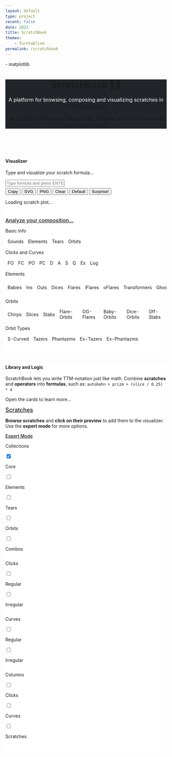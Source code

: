 ```yaml
---
layout: default
type: project
recent: false
date: 2022
title: ScratchBook
themes: 
    - Turntablism
permalink: /scratchbook
---
```


  <head>
  <title>ScratchBook</title>
  <!-- Standard stuff -->
  <meta charset="utf-8">
  <meta name="viewport" content="width=device-width, initial-scale=1">
  <!-- PyScript -->
  <script defer src="https://pyscript.net/alpha/pyscript.js"></script>
  <link rel="stylesheet" href="https://pyscript.net/alpha/pyscript.css"/>
  <py-env>
    - matplotlib
  </py-env>
  <!-- Bootstrap 5.1.3 -->
  <script src="https://cdn.jsdelivr.net/npm/bootstrap@5.1.3/dist/js/bootstrap.bundle.min.js"></script>
  <link href="https://cdn.jsdelivr.net/npm/bootstrap@5.1.3/dist/css/bootstrap.min.css" rel="stylesheet">
  <link rel="stylesheet" type="text/css" href="https://cdnjs.cloudflare.com/ajax/libs/twitter-bootstrap/5.1.3/css/bootstrap.min.css">
  <!-- JQuery -->
  <script src="https://code.jquery.com/jquery-3.5.1.js"></script>
  <!-- Datatables -->
  <script src="https://cdn.datatables.net/1.12.1/js/jquery.dataTables.min.js"></script>
  <script src="https://cdn.datatables.net/1.12.1/js/dataTables.bootstrap5.min.js"></script>
  <link rel="stylesheet" type="text/css" href="https://cdn.datatables.net/1.12.1/css/dataTables.bootstrap5.min.css">
  <!-- My CSS -->
  <link rel="stylesheet" href="/projects/scratchbook/scratchbook.css">
</head>
<body style="background-color:var(--grey-light);">
  <header style="background-color:rgb(33, 37, 41);box-shadow:0px 4px 3px -1px var(--grey-dark)">
    <div class="container-md p-2.5 bg-dark text-white">
      <h1>ScratchBook &#128221;&#127926;</h1>
      <p style="color: white; font-size: 16px;">A platform for browsing, composing and visualizing scratches in <a class="dark-link" href="https://en.wikipedia.org/wiki/Turntablist_transcription_methodology" target='_blank'>TTM-like notation.</a></p>
      <p style="color: var(--red); font-size: 18px">&#9888; Loading the page takes time. Please wait until you see the scratch plot.</p>
    </div>
  </header>
  <br/>
  <!-- Visualizer -->
  <div class="container-md pt-3 border rounded" style="background-color: white; box-shadow:0px 2px 0px -1px var(--grey-dark)">
    <div class="panel-group">
      <div class="panel panel-default">
        <div class="panel-heading"><h4>Visualizer</h4></div>
        <div class="panel-body">
          <p>Type and visualize your scratch formula...</p>
          <input 
            id="scratch_input"
            class="form-control" 
            type="text" 
            placeholder="Type formula and press ENTER"/>
          <p style="margin-top: 5px;">
            <button 
              id="copy_button" 
              class="mybuttons"
              title="Copy url+formula and share it with your friends">
              Copy
            </button>
            <button 
              id="svg_button"
              class="mybuttons"
              title="Download SVG image">
              SVG
            </button>
            <button 
              id="png_button"
              class="mybuttons"
              title="Download PNG image">
              PNG
            </button> 
            <button 
              id="clear_button"
              class="mybuttons"
              title="Clear the input field">
              Clear
            </button>
            <button 
              id="default_button"
              class="mybuttons"
              title="Reset to default scratch formula">
              Default
            </button>  
            <button 
              id="surprise_button"
              class="mybuttons"
              title="Pick a scratch at random (currently limited to the Combos collection)">
              Surprise!
            </button>            
            <button 
              id="scratch_button" 
              type="submit" 
              style="border: none; background-color:rgba(255, 255, 255, 0);"
              pys-onClick="plot" >
            </button> 
          </p>
          <div id="session_svg" style="padding-bottom: 10px"><p style="font-size: 14px; color: var(--red)">Loading scratch plot...</p></div>
          <div id="session_png" style="display: none"></div>
          <p id="session_message" style="font-size: 14px; color: var(--red)"></p>
          <div class="container" id="session_info">
            <div class="card" >
              <div class="card-header">
                <a 
                  class="btn btn-sm" 
                  data-bs-toggle="collapse" 
                  href="#InfoCard" 
                  title="Show detailed stats about your composition" 
                  style="width: 100%; text-align: left; font-size: 16px; font-weight: 500;">
                  Analyze your composition...
                </a>
              </div>
              <div id="InfoCard" class="collapse in">
                <div class="card-body" style="overflow-x:auto;">
                  <!-- <p>
                    The following tables tell you how many sounds your composition makes, how many elements and popular scratches it contains, which types of clicks and curves are involved, and much more.
                  </p> -->
                  <div class="info-container">
                    <p class="info-table-title">Basic Info</p>
                    <table id="info_basic" class="table info-table">
                      <thead><tr id="info_basic_thead">                          
                        <td title="Number of DISTINCT SOUNDS the composition makes">Sounds</td>
                        <td title="Number of ELEMENTARY SCRATCHES in the composition">Elements</td>
                        <td title="Number of TEARS in the composition">Tears</td>
                        <td title="Number of ORBITS in the composition">Orbits</td>
                      </tr></thead>
                      <tbody id="info_basic_tbody"></tbody>
                    </table>
                  </div>
                  <div class="info-container">
                    <p class="info-table-title">Clicks and Curves</p>
                    <table id="info_curves_clicks" class="table info-table">
                      <thead><tr id="info_curves_clicks_thead">
                        <td title="Number of times the FADER is OPENED in the composition">FO</td>
                        <td title="Number of times the FADER is CLOSED in the composition">FC</td>
                        <td title="Number of times the PHANTOM-FADER is OPENED in the composition">PO</td>
                        <td title="Number of times the PHANTOM-FADER is CLOSED in the composition">PC</td>
                        <td title="Number of DIMINISHED click patterns in the composition">D</td>
                        <td title="Number of AUGMENTED click patterns in the composition">A</td>
                        <td title="Number of STRETCHED click patterns in the composition">S</td>
                        <td title="Number of SQUEEZED click patterns in the composition">Q</td>
                        <td title="Number of EXPONENTIAL curves in the composition">Ex</td>
                        <td title="Number of LOGARITHMIC curves in the scratch">Log</td>
                      </tr></thead>
                      <tbody id="info_curves_clicks_tbody"></tbody>
                    </table>
                  </div>
                  <div class="info-container">
                    <p class="info-table-title">Elements</p>
                    <table id="info_elements" class="table info-table">
                      <thead><tr id="info_elements_thead">                          
                        <td title="Number of BABIES in the composition">Babies</td>
                        <td title="Number of INS in the composition">Ins</td>
                        <td title="Number of OUTS in the composition">Outs</td>
                        <td title="Number of DICES in the composition">Dices</td>
                        <td title="Number of FLARES in the composition">Flares</td>
                        <td title="Number of iFLARES in the composition">iFlares</td>
                        <td title="Number of oFLARES in the composition">oFlares</td>
                        <td title="Number of TRANSFORMERS in the composition">Transformers</td>
                        <td title="Number of GHOSTS in the composition">Ghosts</td>
                        <td title="Number of HOLDS in the composition">Holds</td>
                        <td title="Number of G-HOLDS in the composition">G-Holds</td>
                      </tr></thead>
                      <tbody id="info_elements_tbody"></tbody>
                    </table>
                  </div>
                  <div class="info-container">
                    <p class="info-table-title">Orbits</p>
                    <table id="info_orbits" class="table info-table">
                      <thead><tr id="info_orbits_thead">
                        <td title="Number of CHIRPS in the composition">Chirps</td>
                        <td title="Number of SLICES in the composition">Slices</td>
                        <td title="Number of STABS in the composition">Stabs</td>
                        <td title="Number of FLARE-ORBITS in the composition">Flare-Orbits</td>
                        <td title="Number of OG-FLARES in the composition">OG-Flares</td>
                        <td title="Number of BABY-ORBITS in the composition">Baby-Orbits</td>
                        <td title="Number of DICE-ORBITS in the composition">Dice-Orbits</td>
                        <td title="Number of OFF-STABS in the composition">Off-Stabs</td>
                      </tr></thead>
                      <tbody id="info_orbits_tbody"></tbody>
                    </table>
                  </div>
                  <div class="info-container">
                    <p class="info-table-title">Orbit Types</p>
                    <table id="info_orbit_types" class="table info-table">
                      <thead><tr id="info_orbit_types_thead">
                        <td title="Number of S-CURVED ORBITS in the composition">S-Curved</td>
                        <td title="Number of TAZER ORBITS in the composition">Tazers</td>
                        <td title="Number of PHANTAZM ORBITS in the composition">Phantazms</td>
                        <td title="Number of EX-TAZER ORBITS in the composition">Ex-Tazers</td>
                        <td title="Number of EX-PHANTAZM ORBITS in the composition">Ex-Phantazms</td>
                      </tr></thead>
                      <tbody id="info_orbit_types_tbody"></tbody>
                    </table>
                  </div>
                </div>
              </div>
            </div>
          </div>
          <script>
            $(document).ready(function () { 
              $('.mybuttons[title]').tooltip({
                trigger: "hover",
                "container": 'body',
              });
              $('.table [title]').tooltip({
                trigger: "hover",
                "container": 'body',
              });
              // get handlers for key elements
              var default_url = 'https://arnosimons.github.io/scratchbook';
              // var default_url = 'http://127.0.0.1:5500/scratchbook.html';
              var default_formula = "autobahn + chirp / 0.25 * 4";
              var scratch_input = document.getElementById("scratch_input");
              var scratch_button = document.getElementById("scratch_button");
              var session_svg = document.getElementById("session_svg");
              var session_png = document.getElementById("session_png");
              var session_message = document.getElementById("session_message");
              var session_info = document.getElementById("session_info");
              session_info.style.display = "none";
              var urlParams = new URLSearchParams(window.location.search);
              if (urlParams.has("formula")) {scratch_input.value = urlParams.get('formula')} 
              else {scratch_input.value = default_formula}
              // updateURL function
              function updateURL(formula) {
                formula = formula.trim()
                if (formula) {window.history.replaceState({}, 'ScratchBook', default_url + '?formula=' + encodeURIComponent(formula))} 
                else {window.history.replaceState({}, 'ScratchBook', default_url)}
              }
              // Initiate url params
              updateURL(scratch_input.value.trim())
              // Function for scratch_input
              scratch_input.addEventListener("keypress", function(event) {
                if (event.key === "Enter") {
                  session_message.innerHTML = "";
                  updateURL(scratch_input.value)
                  event.preventDefault();
                  if (scratch_input.value.trim()) {
                    scratch_button.click();
                  }
                  else {
                    session_svg.innerHTML = "";
                    session_png.innerHTML = "";
                  }
                }
              });
              // Function for copy_button
              $("#copy_button").click(function(){
                session_message.innerHTML = "";
                if (scratch_input.value.trim()) {
                  navigator.clipboard.writeText(window.location);
                  session_message.innerHTML = "Copied formula to clipboard"
                }
                else {session_message.innerHTML = "Nothing to copy"}
                ;
              });
              // Function for svg_button
              $("#svg_button").click(function(){
                session_message.innerHTML = "";
                if ($("#session_svg").children('img').length){
                  let img_src = $("#session_svg").find('img').attr('src');
                  var a_temp = document.createElement('a');
                  a_temp.setAttribute('href', img_src);
                  a_temp.setAttribute('download',  "scratchbook_output");
                  document.body.appendChild(a_temp);
                  a_temp.click();
                  document.body.removeChild(a_temp);
                } 
                else {session_message.innerHTML = "Nothing to download"}
              });
              // Function for png_button
              $("#png_button").click(function(){
                session_message.innerHTML = "";
                if ($("#session_png").children('img').length){
                  let img_src = $("#session_png").find('img').attr('src');
                  var a_temp = document.createElement('a');
                  a_temp.setAttribute('href', img_src);
                  a_temp.setAttribute('download',  "scratchbook_output");
                  document.body.appendChild(a_temp);
                  a_temp.click();
                  document.body.removeChild(a_temp);
                } 
                else {session_message.innerHTML = "Nothing to download"}
              });
              // Function for clear_button
              $("#clear_button").click(function(){
                session_message.innerHTML = "";
                scratch_input.value = "";
                session_svg.innerHTML = "";
                session_png.innerHTML = "";
                session_info.style.display = "none";
                updateURL("")
              });
              // Function for default_button
              $("#default_button").click(function(){
                session_message.innerHTML = "";
                scratch_input.value = default_formula;
                session_svg.innerHTML = "";
                session_png.innerHTML = "";
                updateURL(scratch_input.value);
                scratch_button.click();
              });
              // Function for surprise_button
              $("#surprise_button").click(function(){
                session_message.innerHTML = "";
                scratches = [
                  'aquaman',
                  'autobahn',
                  'babyorbit',
                  'boomerang',
                  'boomerang_roll',
                  'brbhippopotamus',
                  'chirp',
                  'chirpboomerang',
                  'chirpflare1',
                  'chirpflare2',
                  'chirpogflare',
                  'chirpogflare_roll',
                  'clovertears',
                  'delete',
                  'diceorbit',
                  'drills',
                  'enneagon',
                  'enneagon_roll',
                  'flareorbit1',
                  'flareorbit2',
                  'flareorbit3',
                  'hendecagon',
                  'hendecagon_roll',
                  'hippopotamus',
                  'hippopotamus_roll',
                  'internet',
                  'kermit',
                  'mflare1',
                  'mflare2',
                  'military',
                  'ogflare',
                  'prizm',
                  'prizm_roll',
                  'rawhippopotamus',
                  'royalline',
                  'scribble',
                  'seesaw',
                  'slice',
                  'slicecombo1',
                  'slicecombo2',
                  'scribbleflare1',
                  'scribbleflare2',
                  'spairflare',
                  'squareflare',
                  'stab',
                  'stabcrab',
                  'stabcrab_roll',
                  'swingflare',
                  'swirl',
                  'tazer1',
                  'tazer1_roll',
                  'tazer2',
                  'tazer2_roll',
                  'turnaroundtransform',
                  'xenon',
                ]
                scratch_input.value = scratches[Math.floor(Math.random() * scratches.length)];
                scratch_button.click();
                updateURL(scratch_input.value);
              });
            });
          </script>
        </div>
      </div>
    </div>
    <br/>
  </div>
  <br/>
  <!-- Library and Logic -->
  <div class="container-md pt-3 border rounded" style="background-color: white; box-shadow:0px 2px 0px -1px var(--grey-dark)">
    <div class="panel-group">
      <div class="panel panel-default">
        <div class="panel-heading">
          <h4>Library and Logic</h4>
        </div>
        <div class="panel-body">
          <p style="margin-bottom: 5px;">ScratchBook lets you write TTM-notation just like math. Combine <strong>scratches</strong> and <strong>operators</strong> into <strong>formulas</strong>, such as: <code>autobahn + prizm + (slice / 0.25) * 4</code></p>
          <p>Open the cards to learn more...</p>
        </div>
        <!-- Scratches -->
        <div class="card">
          <div class="card-header">
            <a 
              class="btn" 
              data-bs-toggle="collapse" 
              href="#ScratchCard" 
              title="Show SCRATCHES"
              style="width: 100%; text-align: left; font-size: 18px; font-weight: 500;">
              Scratches
            </a>
          </div>
          <div id="ScratchCard" class="collapse in">
            <div class="card-body" style="overflow-x:auto;">
              <p><strong>Browse scratches</strong> and <strong>click on their preview</strong> to add them to the visualizer. Use the <strong>expert mode</strong> for more options.</p>
              <div class="card">
                <div class="card-header">
                  <a 
                    class="btn btn-sm" 
                    data-bs-toggle="collapse" 
                    href="#ExpertCard" 
                    title="Show EXPERT CONTROLS (more info, more scratches)" 
                    style="width: 100%; text-align: left; font-size: 14px; font-weight: 500;">
                    Expert Mode
                  </a>
                </div>
                <script>
                  $(document).ready(function () {
                    $('a[title]').tooltip({
                      trigger: "hover",
                      "container": 'body',
                    });
                  });
                </script>
                <div id="ExpertCard" class="collapse in">
                  <!-- Switches for collections -->
                  <div class="container expert-container">
                    <div class="row" style="margin-left: 0px;">
                      <p class="expert-heading">Collections</p>
                    </div>
                    <div class="row switch-row">
                      <div class="column">
                        <div class="row"
                          title="The CORE collection contains 57 scratches and is loaded on default when opening the page">
                          <label class="switch"><input id="CORE" type="checkbox" checked/><span class="slider"></span></label>
                        </div>
                        <div class="row switch-row">
                          <p class="expert-title">Core</p>
                        </div>
                      </div>
                      <div class="column">
                        <div class="row"
                          title="The ELEMENTS collection contains 171 unidirectional scratches with various modifications that form the ELEMENTS for all other scratches">
                          <label class="switch"><input id="ELEMENTS" type="checkbox"/><span class="slider"></span></label>
                        </div>
                        <div class="row switch-row">
                          <p class="expert-title">Elements</p>
                        </div>
                      </div>
                      <div class="column">
                        <div class="row"
                          title="The TEARS collection contains 42 unidirectional tear variations">
                          <label class="switch"><input id="TEARS" type="checkbox"/><span class="slider"></span></label>
                        </div>
                        <div class="row switch-row">
                          <p class="expert-title">Tears</p>
                        </div>
                      </div>
                      <div class="column">
                        <div class="row"
                          title="The ORBITS collection contains 594 orbits, generated from pairwise combinations of elements. Most orbits you will ever need are in here">
                          <label class="switch"><input id="ORBITS" type="checkbox"/><span class="slider"></span></label>
                        </div>
                        <div class="row switch-row">
                          <p class="expert-title">Orbits</p>
                        </div>
                      </div>
                      <div class="column">
                        <div class="row"
                          title="The COMBOS collection contains 47 popular scratch combos, all of which are also included in the CORE collection">
                          <label class="switch"><input id="COMBOS" type="checkbox"/><span class="slider"></span></label>
                        </div>
                        <div class="row switch-row">
                          <p class="expert-title">Combos</p>
                        </div>
                      </div>
                    </div>
                  </div>
                  <!-- Switches Clicks -->
                  <div class="container expert-container">
                    <div class="row" style="margin-left: 0px;">
                      <p class="expert-heading">Clicks</p>
                    </div>
                    <div class="row switch-row">
                      <div class="column">
                        <div class="row"
                          title="Only show scratches with REGULAR CLICK PATTERNS">
                          <label class="switch"><input id="RegularClicks" type="checkbox"/><span class="slider"></span></label>
                        </div>
                        <div class="row switch-row">
                          <p class="expert-title">Regular</p>
                        </div>
                      </div>
                      <div class="column">
                        <div class="row"
                          title="Only show scratches with IRREGULAR CLICK PATTERNS (D, A, S, or Q)">
                          <label class="switch"><input id="IrregularClicks" type="checkbox"/><span class="slider"></span></label>
                        </div>
                        <div class="row switch-row">
                          <p class="expert-title">Irregular</p>
                        </div>
                      </div>
                    </div>
                  </div>
                  <!-- Switches for Curves -->
                  <div class="container expert-container">
                    <div class="row" style="margin-left: 0px;">
                      <p class="expert-heading">Curves</p>
                    </div>
                    <div class="row switch-row">
                      <div class="column">
                        <div class="row"
                          title="Only show scratches with REGULAR CURVES">
                          <label class="switch"><input id="RegularCurves" type="checkbox"/><span class="slider"></span></label>
                        </div>
                        <div class="row switch-row">
                          <p class="expert-title">Regular</p>
                        </div>
                      </div>
                      <div class="column">
                        <div class="row"
                          title="Only show scratches with IRREGULAR CURVES (Ex or Log)">
                          <label class="switch"><input id="IrregularCurves" type="checkbox"/><span class="slider"></span></label>
                        </div>
                        <div class="row switch-row">
                          <p class="expert-title">Irregular</p>
                        </div>
                      </div>
                    </div>
                  </div>
                  <!-- Switches for columns -->
                  <div class="container expert-container" style="margin-bottom: 10px">
                    <div class="row" style="margin-left: 0px;">
                      <p class="expert-heading">Columns</p>
                    </div>
                    <div class="row switch-row">
                      <div class="column">
                        <div class="row"
                          title="Show CLICK TYPES">
                          <label class="switch"><input id="Clicks" type="checkbox"/><span class="slider"></span></label>
                        </div>
                        <div class="row switch-row">
                          <p class="expert-title">Clicks</p>
                        </div>
                      </div>
                      <div class="column">
                        <div class="row"
                          title="Show CURVE TYPES">
                          <label class="switch"><input id="Curves" type="checkbox"/><span class="slider"></span></label>
                        </div>
                        <div class="row switch-row">
                          <p class="expert-title">Curves</p>
                        </div>
                      </div>
                      <div class="column">
                        <div class="row"
                          title="Show SCRATCH TYPES">
                          <label class="switch"><input id="Scratches" type="checkbox"/><span class="slider"></span></label>
                        </div>
                        <div class="row switch-row">
                          <p class="expert-title">Scratches</p>
                        </div>
                      </div>
                    </div>
                  </div>
                </div>
              </div>
              <!-- Style tooltips for all switches: -->
              <script>
                $(document).ready(function () {
                  $('.row[title]').tooltip({
                    trigger: "hover",
                    "container": 'body',
                  });
                });
              </script>
              <!-- DataTable -->
              <table class="table scratch-table" id="scratch_table"></table>
              <script type="text/javascript">
                // Define table
                $(document).ready(function () {
                  var table = $('#scratch_table').DataTable({
                    ajax: "https://raw.githubusercontent.com/arnosimons/scratchbook/main/CORE.json",
                    columns: [
                    {data:"Preview", title: "Preview" }, // 0
                    {data:"Name(s)", title: "Name(s)"}, // 1
                    {data:"Tutorial", title: "Tutorial"}, // 2
                    {data:"Sounds", title: "Sounds"}, // 3
                    {data:"Elements", title: "Elements"}, // 4
                    {data:"Tears", title: "Tears"}, // 5
                    {data:"Orbits", title: "Orbits"}, // 6
                    {data:"FO", title: "FO"}, // 7
                    {data:"FC", title: "FC"}, // 8
                    {data:"PO", title: "PO"}, // 9
                    {data:"PC", title: "PC"}, // 10
                    {data:"D", title: "D"}, // 11
                    {data:"A", title: "A"}, // 12
                    {data:"S", title: "S"}, // 13
                    {data:"Q", title: "Q"}, // 14
                    {data:"Ex", title: "Ex"}, // 15
                    {data:"Log", title: "Log"}, // 16
                    {data:"Babies", title: "Babies"}, // 17
                    {data:"Ins", title: "Ins"}, // 18
                    {data:"Outs", title: "Outs"}, // 19
                    {data:"Dices", title: "Dices"}, // 20
                    {data:"Flares", title: "Flares"}, // 21
                    {data:"iFlares", title: "iFlares"}, // 22
                    {data:"oFlares", title: "oFlares"}, // 23
                    {data:"Transformers", title: "Transformers"}, // 24
                    {data:"Ghosts", title: "Ghosts"}, // 25
                    {data:"Holds", title: "Holds"}, // 26
                    {data:"G-Holds", title: "G-Holds"}, // 27
                    
                    {data:"Chirps", title: "Chirps"}, // 28
                    {data:"Slices", title: "Slices"}, // 29
                    {data:"Stabs", title: "Stabs"}, // 30
                    {data:"Flare-Orbits", title: "Flare-Orbits"}, // 31
                    {data:"OG-Flares", title: "OG-Flares"}, // 32
                    {data:"Baby-Orbits", title: "Baby-Orbits"}, // 33
                    {data:"Dice-Orbits", title: "Dice-Orbits"}, // 34
                    {data:"Off-Stabs", title: "Off-Stabs"}, // 35
                    
                    {data:"S-Curved", title: "S-Curved"}, // 36
                    {data:"Tazers", title: "Tazers"}, // 37
                    {data:"Phantazms", title: "Phantazms"}, // 38
                    {data:"Ex-Tazers", title: "Ex-Tazers"}, // 39
                    {data:"Ex-Phantazms", title: "Ex-Phantazms"}, // 40
                    
                    {data:"Formula", title: "Formula"}, // 41
                    
                    {data:"Search", title: "Search"}, // 42
                    
                    {data:"CORE", title: "CORE"}, // 43
                    {data:"ELEMENTS", title: "ELEMENTS"}, // 44
                    {data:"TEARS", title: "TEARS"}, // 45
                    {data:"ORBITS", title: "ORBITS"}, // 46
                    {data:"COMBOS", title: "COMBOS"}, // 47
                    ],
                    order: [
                      [ 0, "asc" ], 
                    ],
                    "searching": true,  
                    "lengthChange": true,
                    // scrollY: '50vh',
                    // scrollCollapse: true,
                    // fixedHeader: {
                    //   header: true,
                    // },
                    "initComplete": function(settings){
                      $('#scratch_table thead th').each(function () {
                        var $th = $(this);
                        var headerText = $th.text(); 
                        var headerTitle = $th.text(); 
                        // Basic 7
                        if ( headerText == "Preview" )
                          headerTitle =  "A PREVIEW of the scratch";
                        if ( headerText == "Name(s)" )
                          headerTitle =  "Available NAMES for the scratch, to be used in the VISUALIZER. Synonymous names are seperated by a comma";
                        else if (headerText == "Tutorial" )
                          headerTitle = "A link to a VIDEO-TUTORIAL for the scratch (if available)";
                        else if (headerText == "Sounds" )
                          headerTitle = "Number of DISTINCT SOUNDS the scratch makes";
                        else if (headerText == "Elements" )
                          headerTitle = "Number of ELEMENTS in the scratch";
                        else if (headerText == "Tears" )
                          headerTitle = "Number of TEARS the scratch";
                        else if (headerText == "Orbits" )
                          headerTitle = "Number of ORBITS in the scratch";
                        // Clicks 8
                        else if (headerText == "FO" )
                          headerTitle = "Number of times the FADER is OPENED in the scratch";
                        else if (headerText == "FC" )
                          headerTitle = "Number of times the FADER is CLOSED in the scratch";
                        else if (headerText == "PO" )
                          headerTitle = "Number of times the PHANTOM-FADER is OPENED in the scratch";
                        else if (headerText == "PC" )
                          headerTitle = "Number of times the PHANTOM-FADER is OPENED in the scratch";
                        else if (headerText == "D" )
                          headerTitle = "Number of DIMINISHED click patterns in the scratch";
                        else if (headerText == "A" )
                          headerTitle = "Number of AUGMENTED click patterns in the scratch";
                        else if (headerText == "S" )
                          headerTitle = "Number of STRECHED click patterns in the scratch";
                        else if (headerText == "Q" )
                          headerTitle = "Number of SQUEEZED click patterns in the scratch";
                        // Curves 2
                        else if (headerText == "Ex" )
                          headerTitle = "Number of EXPONENTIAL curves in the scratch";
                        else if (headerText == "Log" )
                          headerTitle = "Number of LOGARITHMIC curves in the scratch";
                        // Elements 9
                        else if (headerText == "Babies" )
                          headerTitle = "Number of BABIES in the scratch";
                        else if (headerText == "Ins" )
                          headerTitle = "Number of INS in the scratch";
                        else if (headerText == "Outs" )
                          headerTitle = "Number of OUTS in the scratch";
                        else if (headerText == "Dices" )
                          headerTitle = "Number of DICES in the scratch";
                        else if (headerText == "Flares" )
                          headerTitle = "Number of FLARES in the scratch";
                        else if (headerText == "iFlares" )
                          headerTitle = "Number of iFLARES in the scratch";
                        else if (headerText == "oFlares" )
                          headerTitle = "Number of oFLARES in the scratch";
                        else if (headerText == "Transformers" )
                          headerTitle = "Number of TRANSFORMERS in the scratch";
                        else if (headerText == "Ghosts" )
                          headerTitle = "Number of GHOSTS in the scratch";
                        else if (headerText == "Holds" )
                          headerTitle = "Number of HOLDS in the scratch";
                        else if (headerText == "G-Holds" )
                          headerTitle = "Number of G-HOLDS in the scratch";
                        // Orbits
                        else if (headerText == "Chirps" )
                          headerTitle = "Number of CHIRPS in the scratch";
                        else if (headerText == "Slices" )
                          headerTitle = "Number of SLICES in the scratch";
                        else if (headerText == "Stabs" )
                          headerTitle = "Number of STABS in the scratch";
                        else if (headerText == "Flare-Orbits" )
                          headerTitle = "Number of FLARE-ORBITS in the scratch";
                        else if (headerText == "OG-Flares" )
                          headerTitle = "Number of OG-FLARES in the scratch";
                        else if (headerText == "Baby-Orbits" )
                          headerTitle = "Number of BABY-ORBITS in the scratch";
                        else if (headerText == "Dice-Orbits" )
                          headerTitle = "Number of DICE-ORBITS in the scratch";
                        else if (headerText == "Off-Stabs" )
                          headerTitle = "Number of OFF-STABS in the scratch";
                        // Orbit-Types
                        else if (headerText == "S-Curved" )
                          headerTitle = "Number of S-CURVED ORBITS in the scratch";
                        else if (headerText == "Tazers" )
                          headerTitle = "Number of TAZER ORBITS in the scratch";
                        else if (headerText == "Phantazms" )
                          headerTitle = "Number of PHANTAZM ORBITS in the scratch";
                        else if (headerText == "Ex-Tazers" )
                          headerTitle = "Number of EX-TAZER ORBITS in the scratch";
                        else if (headerText == "Ex-Phantazms" )
                          headerTitle = "Number of EX-PHANTAZM ORBITS in the scratch";
                        // Formula 1
                        else if (headerText == "Formula" )
                          headerTitle = "The FORMULA for composing the scratch. Copy-and-paste formulas into the VISUALIZER to make your own modifications!";
                        // Set the attribute...
                        $th.attr('title', headerTitle);
                      });
                      // Tooltips for clicking Previews and Names
                      $('#scratch_table tbody tr').each(function () {
                        var tr = $(this);
                        td1 = tr.find("td:eq(0)");
                        td1.attr('title', "Click to add scratch to visualizer!");
                        td2 = tr.find("td:eq(1)");
                        td2.attr('title', "Click to add scratch to visualizer!");
                      });
                      /* Style header tooltips */
                      $('#scratch_table [title]').tooltip({
                        trigger: "hover",
                        "container": 'body',
                      });
                      // Get name when clicking on rows
                      $('#scratch_table').on('click', 'td', function () {
                        var cell = table.cell( this ).data();
                        var colindx = table.column( this ).index();
                        if (colindx == 0 || colindx == 1) {
                          var row = table.row( this ).data();
                          var names = row["Name(s)"];
                          names = names.split(",");
                          if (scratch_input.value.trim()) {
                            scratch_input.value += " + " + names[0];
                          }
                          else{
                            scratch_input.value += names[0];
                          };
                          scratch_button.click();
                          updateURL(scratch_input.value);
                        }; 
                      });
                      // Visibility of columns (the once skipped are the ones always visible)
                      var cols = [
                        // 0,1,2,3 // Preview, Name(s), Tutorial, Sounds
                        // 4,5,6 // Elements, Tears, Orbits
                        7,8,9,10, // clicks
                        11,12,13,14, // click patterns
                        15,16, // curves
                        17,18,19,20,21,22,23,24,25,26,27, // elements
                        28,29,30,31,32,33,34,35, // orbits
                        36,37,38,39,40, // orbit-types
                        // 41, // formula
                        42, // search
                        43,44,45,46,47 // libraries
                      ]
                      table.columns( cols ).visible(false, false);
                      table.columns( cols ).searchable(false);
                      // Search column extra:
                      table.columns( [41] ).searchable(true);
                    },
                  });
                  // Functions for row-filtering switches  
                  function activeLibs() {
                      let active_switches = [];
                      for (let libinfo of [
                        ["CORE", 43],
                        ["ELEMENTS", 44],
                        ["TEARS", 45],
                        ["ORBITS", 46],
                        ["COMBOS", 47],
                      ]) {
                        if (document.getElementById(libinfo[0]).checked) {
                            active_switches.push("data['" + libinfo[1] + "'] == 1")
                          }
                      }
                      return active_switches.join(" || ")
                  };
                  function crossFilters() {
                      let active_switches = [];
                      if (document.getElementById("RegularCurves").checked) {
                        active_switches.push("data['15'] == 0 && data['16'] == 0")
                      } else if (document.getElementById("IrregularCurves").checked) {
                        active_switches.push("data['15'] == 1 || data['16'] == 1")
                      }
                      if (document.getElementById("RegularClicks").checked) {
                        active_switches.push("data['11'] == 0 && data['12'] == 0 && data['13'] == 0 && data['14'] == 0")
                      } else if (document.getElementById("IrregularClicks").checked) {
                        active_switches.push("data['11'] == 1 || data['12'] == 1 || data['13'] == 1 || data['14'] == 1")
                      }
                      return active_switches.join(" && ")
                  };
                  function filterRows() {
                    let query = []
                    if (activeLibs()) {
                      query.push("(" + activeLibs() + ")");
                      if (crossFilters()) { // only relevant if some lib is active, hence nested here
                        query.push("(" + crossFilters() + ")");
                      }
                    }
                    return query.join(" && ")
                  }
                  function removeDuplicates(table) {
                    var names = table.column( 1 ).data().toArray();
                    var rowsToRemove = [];
                    table.rows().every(function(rowIdx, tableLoop, rowLoop) {
                      var data = this.data();
                      var numOccurances = names.filter(x => x === data["Name(s)"]).length;
                      if (! numOccurances > 1 ) {
                        rowsToRemove.push( this.index() );
                      }
                    });
                    table.rows( rowsToRemove ).remove().draw();
                  };
                  function addNewRows(table, json) {
                    var existing_names = table.column( 1 ).data().toArray();
                    rowsToAdd = []
                    for (let row of json.data) {
                      if (!existing_names.includes(row["Name(s)"])) {
                        rowsToAdd.push(row)
                      }
                    }
                    table.rows.add(rowsToAdd).draw(false);
                  }
                  ///////////////////////////////////////////////////////////////////////
                  // CORE switch
                  $("#CORE").change(function() {
                      $.fn.dataTable.ext.search.push(
                        function(settings, data, dataIndex) {
                          return eval(filterRows())
                        }
                      );
                      table.draw();
                  });
                  // ELEMENTS switch
                  var load_ELEMENTS = true
                  $("#ELEMENTS").change(function() {
                    if(this.checked && load_ELEMENTS === true) {
                      load_ELEMENTS = false;
                      $.getJSON('https://raw.githubusercontent.com/arnosimons/scratchbook/main/ELEMENTS.json', function(json) {
                        addNewRows(table, json);
                      });
                    }
                    $.fn.dataTable.ext.search.push(
                        function(settings, data, dataIndex) {
                          return eval(filterRows())
                        }
                    );
                    table.draw();
                  });
                  // TEARS switch
                  var load_TEARS = true
                  $("#TEARS").change(function() {
                    if(this.checked && load_TEARS === true) {
                      load_TEARS = false;
                      $.getJSON('https://raw.githubusercontent.com/arnosimons/scratchbook/main/TEARS.json', function(json) {
                        addNewRows(table, json);
                      });
                    }
                    $.fn.dataTable.ext.search.push(
                        function(settings, data, dataIndex) {
                        return eval(filterRows())
                        }
                    );
                    table.draw();
                  });
                  // ORBITS switch
                  var load_ORBITS = true
                  $("#ORBITS").change(function() {
                    if(this.checked && load_ORBITS === true) {
                      load_ORBITS = false;
                      $.getJSON('https://raw.githubusercontent.com/arnosimons/scratchbook/main/ORBITS.json', function(json) {
                        // table.rows.add(json.data).draw(false);
                        addNewRows(table, json);
                      });
                    }
                    $.fn.dataTable.ext.search.push(
                        function(settings, data, dataIndex) {
                        return eval(filterRows())
                        }
                    );
                    table.draw();
                  });
                  // COMBOS switch
                  var COMBOS = true
                  $("#COMBOS").change(function() {
                    if(this.checked && COMBOS === true) {
                      COMBOS = false;
                      $.getJSON('https://raw.githubusercontent.com/arnosimons/scratchbook/main/COMBOS.json', function(json) {
                        addNewRows(table, json);
                      });
                    }
                    $.fn.dataTable.ext.search.push(
                        function(settings, data, dataIndex) {
                        return eval(filterRows())
                        }
                    );
                    table.draw();
                  });
                  ///////////////////////////////////////////////////////////////////////
                  // Regular Curves Switch
                  $("#RegularCurves").change(function() {
                    if (document.getElementById("RegularCurves").checked) {
                      document.getElementById("IrregularCurves").checked = false
                    }
                    $.fn.dataTable.ext.search.push(
                      function(settings, data, dataIndex) {
                        return eval(filterRows())
                      }
                    );
                    table.draw();
                  });
                  $("#IrregularCurves").change(function() {
                    if (document.getElementById("IrregularCurves").checked) {
                      document.getElementById("RegularCurves").checked = false
                    }
                    $.fn.dataTable.ext.search.push(
                      function(settings, data, dataIndex) {
                        return eval(filterRows())
                      }
                    );
                    table.draw();
                  });
                  // Regular Clicks Switch
                  $("#RegularClicks").change(function() {
                    if (document.getElementById("RegularClicks").checked) {
                      document.getElementById("IrregularClicks").checked = false
                    }
                    $.fn.dataTable.ext.search.push(
                      function(settings, data, dataIndex) {
                        return eval(filterRows())
                      }
                    );
                    table.draw();
                  });
                  $("#IrregularClicks").change(function() {
                    if (document.getElementById("IrregularClicks").checked) {
                      document.getElementById("RegularClicks").checked = false
                    }
                    $.fn.dataTable.ext.search.push(
                      function(settings, data, dataIndex) {
                        return eval(filterRows())
                      }
                    );
                    table.draw();
                  });
                  // Column Switches
                  $('#Curves').change(function() {
                    var cols = [15,16]
                    if(this.checked) {
                      table.columns( cols ).visible(true, false);
                      table.columns( cols ).searchable(true);
                    }
                    else {
                      table.columns( cols ).visible(false, false);
                      table.columns( cols ).searchable(false);
                    }
                  });
                  $('#Clicks').change(function() {
                    var cols = [7,8,9,10,11,12,13,14]
                    if(this.checked) {
                      table.columns( cols ).visible(true, false);
                      table.columns( cols ).searchable(true);
                    }
                    else {
                      table.columns( cols ).visible(false, false);
                      table.columns( cols ).searchable(false);
                    }
                  });
                  $('#Scratches').change(function() {
                    var cols = [
                      17,18,19,20,21,22,23,24,25,26,27, // elements
                      28,29,30,31,32,33,34,35, // orbits
                      36,37,38,39,40, // orbit-types
                    ]
                    if(this.checked) {
                      table.columns( cols ).visible(true, false);
                      table.columns( cols ).searchable(true);
                    }
                    else {
                      table.columns( cols ).visible(false, false);
                      table.columns( cols ).searchable(false);
                    }
                  });
                });
              </script>
            </div>
          </div>
        </div>
        <!-- Operators -->
        <div class="card">
          <div class="card-header">
            <a 
              class="btn" 
              data-bs-toggle="collapse" 
              href="#OperatorCard" 
              title="Show OPERATORS"
              style="width: 100%; text-align: left; font-size: 18px; font-weight: 500;">
              Operators
            </a>
          </div>
          <div id="OperatorCard" class="collapse in">
            <div class="card-body" style="overflow-x:auto;">
              <p>
                Read how <strong>operators</strong> can be used <strong>to modify and combine scratches</strong>.
              </p>
              <table class="table" id="OperatorTable" style="font-size: 12px">
                <thead>
                  <tr>
                      <th>Operator</th>
                      <th>Purpose</th>
                      <th>Grammar</th>
                      <th>Example</th>
                  </tr>
                </thead>
                <tbody>
                  <tr>
                      <td>~</td>
                      <td>"Reverse" or "backwards" scratching (Flip a scratch on the y-axis)</td>
                      <td>~scratch</td>
                      <td>~autobahn</td>
                  </tr>
                  <tr>
                      <td>-</td>
                      <td>"Mirror" scratching (Flip a scratch on the x-axis)</td>
                      <td>-scratch</td>
                      <td>-autobahn</td>
                  </tr>
                  <tr>
                      <td>*</td>
                      <td>Repeat a scratch <em>n</em> times (<em>n</em> must be an integer number)</td>
                      <td>scratch * <em>n</em></td>
                      <td>chirp * 4</td>
                  </tr>
                  <tr>
                      <td>+</td>
                      <td>Add scratches from left to right</td>
                      <td>scratch + scratch</td>
                      <td>chirp + flob2 + steps</td>
                  </tr>
                  <tr>
                      <td>/</td>
                      <td>Set the length <em>n</em> of a scratch in 1/4 notes (aka beats)</td>
                      <td>scratch / <em>n</em></td>
                      <td>baby / 2</td>
                  </tr>
                  <tr>
                      <td>//</td>
                      <td>Decide how much of the sample is used (<em>n</em> must be between 0 and 1)</td>
                      <td>scratch // <em>n</em></td>
                      <td>swingflare // 0.2</td>
                  </tr>
                  <tr>
                      <td>**</td>
                      <td>Move a scratch or expression up on the Y-axis. Typically used in connection with the "//" Operator". Use brackets wisely! For example, "chirp // 0.5 ** 0.5" is not the same as "(chirp // 0.5) ** 0.5".</td>
                      <td>expression ** <em>n</em></td>
                      <td>(chirp // 0.5) ** 0.5</td>
                  </tr>
                  <tr>
                      <td>%</td>
                      <td>Shift the "phase" of a scratch by rotating its elements from right to left. (<em>n</em> must be an integer number)</td>
                      <td>scratch % <em>n</em></td>
                      <td>prizm % 0.25</td>
                  </tr>
                  <tr>
                      <td>[<em>n</em>]</td>
                      <td>Show the <em>n</em>-ths element of a composed scratch (<em>n</em> must be an integer number. <span style="color: var(--red)">&#9888;</span> Counting starts at 0 not at 1!)</td>
                      <td>scratch[<em>n</em>]</td>
                      <td>autobahn[3]</td>
                  </tr>
                  <tr>
                      <td>[<em>n</em>:<em>m</em>]</td>
                      <td>Show all elements between the <em>n</em>-ths (included) and <em>m</em>-ths (excluded) element of a composed scratch (<em>n</em> and <em>m</em> must be integer numbers. <span style="color: var(--red)">&#9888;</span> Counting starts at 0 not at 1!)</td>
                      <td>scratch[<em>n</em>:<em>m</em>]</td>
                      <td>autobahn[3:7]</td>
                  </tr>
                  <tr>
                      <td>(<em>expression</em>)</td>
                      <td>Use (nested) brackets to logically "shield off" expressions from each other. For example, "chirp / 1/3" is not the same as "chirp / (1/3)". Brackets are essential for many complex expressions.</td>
                      <td>(<em>expression</em>)</td>
                      <td>(chirp // (1/3)) ** (2/3)</td>
                  </tr>
                </tbody>
              </table>
            </div>
          </div>
        </div>
        <!-- Formulas -->
        <div class="card">
          <div class="card-header">
            <a 
              class="btn" 
              data-bs-toggle="collapse" 
              href="#FormulasCard" 
              title="Get geeky about Formulas"
              style="width: 100%; text-align: left; font-size: 18px; font-weight: 500;">
              Formulas
            </a>
          </div>
          <div id="FormulasCard" class="collapse in">
            <div class="card-body" style="overflow-x:auto;">
              <p> 
                ScratchBook's <strong>formulas work on two levels</strong>.
              </p>
              <p>
                At the <strong>first level</strong>, you can combine <strong>scratches</strong> (i.e. their names) and <strong>operators</strong> into formulas like <code>autobahn + prizm + (slice / 0.25) * 4</code>. See the two tabs above to learn more. 
              </p>
              <p>
                At the <strong>second level</strong>, ScratchBook offers <strong>formal languages</strong> to define <strong>elements</strong>, <strong>tears</strong>, and <strong>orbits</strong>.
              </p>
              <div class="card">
                <div class="card-header">
                  <a 
                    class="btn btn-sm" 
                    data-bs-toggle="collapse" 
                    href="#ElementsLanguageCard" 
                    title="Show ELEMENT LANGUAGE" 
                    style="width: 100%; text-align: left; font-size: 14px; font-weight: 500;">
                    Language for Elements
                  </a>
                </div>
                <div id="ElementsLanguageCard" class="collapse in">
                  <div class="card-body" style="overflow-x:auto;">
                    <div class="container" style="width:95%; padding:0px; margin-top: 10px">
                      <p>
                        <strong>Elements</strong> are scratches that cannot be broken down into smaller scratches, only into their "subatomic features" (see the Theory section below). Their names obey the <strong>grammar</strong> <code>[BASE][N]*[CP]*[CRV]*</code>, whereby
                      </p>
                      <ul>
                        <li><code>[BASE]</code> is obligatory and stands for one of the eleven <strong>base names</strong>: <code>baby, in, out, dice, flare, iflare, oflare, transformer, ghost, hold, ghosthold</code>. 
                          <br/>&#128123; If you're lazy, like me, simply use <strong>abbreviations</strong>: <code>b, i, o, d, f, if, of, tr, g, h, gh</code>.</li>
                        <li><code>[N]*</code> is only possible but then also obligatory after the bases <code>f, if, of</code>, where it stands for the number of <strong>flare-clicks</strong>, as well as after the base <code>tr</code>, where it stands for the number of <strong>transformer sounds</strong>. Currently, all numbers between <code>1</code> and <code>9</code> are permitted.</li>
                        <li><code>[CP]*</code> is optional and stands for a non-standard <strong>click-pattern</strong> (<code>D, A, S</code> or <code>Q</code>) after any of the bases <code>f, if, of, tr</code>.</li>
                        <li><code>[CRV]*</code> is optional and stands for a non-standard <strong>curve shape</strong> (<code>Ex</code> or <code>Log</code>) after all bases except <code>g, h, gh</code>.</li>
                      </ul>
                      <p>
                        <strong>Examples</strong> for elements following this grammar are:
                      </p>
                      <ul>
                        <li>
                          <code>babyLog</code> (a baby with a logarithmic curve)
                        </li>
                        <li>
                          <code>f8Q</code> (an 8-click flare with a squeezed click-pattern)
                        </li>
                        <li>
                          <code>tr2AEx</code> (a 2-sound transformer with an augmented click-pattern and an exponential curve)
                        </li>
                      </ul>
                    </div>
                  </div>
                </div>
              </div>
              <div class="card">
                <div class="card-header">
                  <a 
                    class="btn btn-sm" 
                    data-bs-toggle="collapse" 
                    href="#TearsLanguageCard" 
                    title="Show TEAR LANGUAGE" 
                    style="width: 100%; text-align: left; font-size: 14px; font-weight: 500;">
                    Language for Tears
                  </a>
                </div>
                <div id="TearsLanguageCard" class="collapse in">
                  <div class="card-body" style="overflow-x:auto;">
                    <div class="container" style="width:95%; padding:0px; margin-top: 10px">
                      <p>
                        <strong>Tears</strong> are sequences of upwards or downwards oriented elements, forming cascades. Their names obey the <strong>grammar</strong> <code>[TBASE]*tear[N][CRV]*[__EL]*</code>, whereby
                      </p>
                      <ul>
                        <li><code>[TBASE]</code> is optional and stands for one of the following <strong>tear-bases</strong>: <code>i, o, d, f, if, of, tr</code>. The <strong>purpose</strong> of the tear-base is to specify <strong>if and where clicks are added</strong> when the record is paused, i.e. <strong>during the tearing moments</strong>:
                          <br/><code>i</code> = click at the start, 
                          <br/><code>o</code> = click at the end, 
                          <br/><code>d</code> = click at the start AND click at the end, 
                          <br/><code>f</code> = clicks at every tearing moment, 
                          <br/><code>if</code> = click at the start AND clicks at every tearing moment, 
                          <br/><code>of</code> = clicks at every tearing moment AND click at the end, 
                          <br/><code>tr</code> = click at the start AND clicks at every tearing moment AND click at the end.</li>
                        <li><code>tear</code> is obligatory but <strong>can be abbreviated</strong> as <code>t</code>.</li>
                        <li><code>[N]</code> is obligatory and stands for the number of pauses or <strong>tearing moments</strong>, i.e. how often the record is held still during a tear scratch.</li>
                        <li><code>[CRV]*</code> is optional and stands for a non-standard <strong>curve shape</strong> (<code>Ex</code> or <code>Log</code>).</li>
                        <li><code>[__EL]*</code> is optional and stands for <strong>a specific element</strong> being used during the tear scratch. <u>This function is only useful for tears and transformers</u>, and only their base names are allowed, e.g. <code>__f3</code> or <code>__tr2</code>, but not <code>__f3D</code> or <code>tr2Log</code>. Note that you must use <u>two underscores</u> to specify the tear element (otherwise you're falsely using the orbit language, see the tab below).</li>
                      </ul>
                      <p>
                        <strong>Examples</strong> for tears following this grammar are:
                      </p>
                      <ul>
                        <li>
                          <code>tear5</code> (a 5-tear without any clicks)
                        </li>
                        <li>
                          <code>it2</code> (a 2-tear with a click at the start)
                        </li>
                        <li>
                          <code>oft4</code> (a 4-tear with clicks at all 4 tearing moments and a click at the end)
                        </li>
                        <li>
                          <code>it4__f1</code> (a 4-tear with a click at the start whose elements are 1-click flares)
                        </li>
                      </ul>
                    </div>
                  </div>
                </div>
              </div>
              <div class="card">
                <div class="card-header">
                  <a 
                    class="btn btn-sm" 
                    data-bs-toggle="collapse" 
                    href="#OrbitsLanguageCard" 
                    title="Show ORBIT LANGUAGE" 
                    style="width: 100%; text-align: left; font-size: 14px; font-weight: 500;">
                    Language for Orbits
                  </a>
                </div>
                <div id="OrbitsLanguageCard" class="collapse in">
                  <div class="card-body" style="overflow-x:auto;">
                    <div class="container" style="width:95%; padding:0px; margin-top: 10px">
                      <p>
                        <strong>Orbits</strong> are scratches that incorporate both a forward and backward movement, or vice versa, of the record in sequence. At the first level, you can always construct orbits like so: <code>[SCRATCH] + ~[SCRATCH]</code>, where <code>[SCRATCH]</code> in both cases stands for any element or tear scratch. But if you want to specify a particular length-ratio, things get messier. For example, to get a ratio of "two-to-three", you need to write something like <code>([SCRATCH] / 2 + ~[SCRATCH] / 3) / 1</code>.
                      </p>
                      <p>
                        At the second level, <strong>a more convenient way</strong> to formulate orbits is to use the <strong>grammar</strong> <code>[SCRATCH]_[SCRATCH][_RATIO]*</code>, whereby
                      </p>
                      <ul>
                        <li><code>[SCRATCH]</code> is obligatory in both cases and stands for <strong>any element or tear scratch</strong> (the second one automatically being the backward scratch).</li>
                        <li><code>_</code> is obligatory and simply stands for "orbit".</li>
                        <li><code>[_RATIO]*</code> is optional and stands for a specific <strong>length-ratio</strong>, such as <code>_23</code>, meaning "two-to-three", i.e. that the forward scratch gets 2/5<i>th</i> of the total length while the backward scratch gets 3/5<i>th</i> of the total length. If no length-ratio is specified, a ratio of "one-to-one" is automatically assumed.</li>
                      </ul>
                      <p>
                        <strong>Examples</strong> for orbits following this grammar are:
                      </p>
                      <ul>
                        <li>
                          <code>flare1_flare2</code> (a "1-click-flare-vs-2-click-flare" orbit aka "rawhippopotamus" with a non-specified "one-to-one" length-ratio.)
                        </li>
                        <li>
                          <code>f1_f2_23</code> (a "1-click-flare-vs-2-click-flare" orbit aka "hippopotamus" with a specified "two-to-three" length-ratio.)
                        </li>
                        <li>
                          <code>it4_o</code> (a "4-tear-vs-out" orbit)
                        </li>
                      </ul>
                      <p>
                        <strong>Please note</strong>:
                      </p>
                      <ul>
                        <li>
                          You can use both <strong>elements</strong> and <strong>tears</strong> as scratches.
                        </li>
                        <li>
                          The grammar allows you to compose <strong>unloopable orbits</strong>, like <code>b_o</code>, whose start and end connectors do not match, so that the orbit could not be looped in reality.
                        </li>
                        <li>
                          The grammar (currently) does not prohibit you from composing <strong>"impossible" orbits</strong>, like <code>b_i</code>, whose direct connectors don't match. In the example, a baby-scratch <u>without</u> a click at the end meets an in-scratch <u>with</u> a click at the start. 
                        </li>
                      </ul>
                    </div>
                  </div>
                </div>
              </div>
            </div>
          </div>
        </div>
      </div>
    </div>
    <br/>
  </div>
  <br/>
  <!-- Theory -->
  <div class="container-md pt-3 border rounded" style="background-color: white; box-shadow:0px 2px 0px -1px var(--grey-dark)">
    <div class="panel-group">
      <div class="panel panel-default">
        <div class="panel-heading">
          <h4>Theory</h4>
        </div>
        <div class="panel-body">
          <p style="margin-bottom: 5px;">
            ScratchBook builds on two theoretical pillars: A theory of <strong>scratch notation</strong> and a theory of <strong>scratch elements</strong>.
          </p>
          <p>Open the cards to learn more...</p>
        </div>
        <!-- Notation -->
        <div class="card">
          <div class="card-header">
            <a 
              class="btn" 
              data-bs-toggle="collapse" 
              href="#NotationCard" 
              title="Show information about ScratchBook's NOTATION"
              style="width: 100%; text-align: left; font-size: 18px; font-weight: 500;">
              Notation
            </a>
          </div>
          <div id="NotationCard" class="collapse in">
            <div class="card-body" style="overflow-x:auto;">
              <p> 
                The <a href="https://en.wikipedia.org/wiki/Turntablist_transcription_methodology" target='_blank'>turntablist transcription methodology (TTM)</a> was created and published by John Carluccio, Ithan Imboden, and Raymond Pirtle in the late 1990s. It is a system for transcribing any scratch as the graph of a function of time, on the x-axis, against the roation of the record or against the duration of the sample, on the y-axis.<sup><a href="#footnote-1"><span style="font-size: 9px;">[1]</span></a></sup>
              </p>
              <ul>
                <li>When <strong>the curve moves up</strong> this means that the record moves forward. When <strong>the curve moves down</strong> the record moves down.</li>
                <li>The <strong>steepness of the curve</strong> at any point signifies the speed of the record, which usually corresponds to the pitch of the sample (except when pitch control technologies are used). The faster the sample is played, the steeper the curve and vice versa.</li>
                <li>When <strong>the curve forms a horizontal line</strong>, even for a very short period of time, this indicates that the record is held still and makes no sound. This occurs, for example, during a tear scratch and at the turning point of any orbit scratch.</li>
                <li><strong>Circles on top of the curve</strong> signify "clicks", i.e. moments when the cross-fader is closed and re-opened in as little time as possible, causing small breaks in the sound.</li>
              </ul>
              <p> 
                According to the original <a href="https://www.ttm-dj.com/TTMv1.1_Eng.pdf" target='_blank'>TTM-booklet</a>, TTM is emphatically <em>"an open source effort...Fight it, defend it, tweak it, trash it - all will assist its evolution"</em> (p.10). In this spirit, <strong>ScratchBook modifies the original TTM</strong> in the following way: 
              </p>
              <ul>
                <li><strong>The color white</strong> generally indicates that the <strong>fader is closed</strong>.</li>
                <li>Consequently, <strong>white circles</strong> (<u>not black ones</u>) are used to represent <strong>regular fader clicks</strong>.</li>
                <li><strong>When the cross fader is closed for a longer time period</strong>, e.g. when the record is brought back during the second half of a stab scratch, this is indicated by a <strong>white curve</strong>.</li>
                <li><strong>No "phantom clicks"</strong> are used to indicate moments when the record is held still. However, for the geeks among you, the number of opening and closing "phantom clicks" is reported in the tables.</li>
              </ul>
              <p class="footnote" id="footnote-1"><sup>[1]</sup> TTM has been fleshed out more fully in Raymond Pirtle's later work on the "Periodic Matrix of Scratches". There is also an alternative scratch notation system, which resembles the modern staff notation. See Alex Sonnenfeld's <a href="http://www.alexandersonnenfeld.com/fileadmin/user_upload/S-Notation/S-Notation-Paper_Tenor_2016.pdf" target='_blank'>S-Notation</a>.</p>
            </div>
          </div>
        </div>
        <!-- Elements -->
        <div class="card">
          <div class="card-header">
            <a 
              class="btn" 
              data-bs-toggle="collapse" 
              href="#ElementsCard" 
              title="Show information about ScratchBook's ELEMENTS"
              style="width: 100%; text-align: left; font-size: 18px; font-weight: 500;">
              Elements
            </a>
          </div>
          <div id="ElementsCard" class="collapse in">
            <div class="card-body" style="overflow-x:auto;">
              <p> 
                Under the hood, <strong>ScratchBook takes a unique atomistic approach to scratch notation</strong>. Any scratch curve is generated from a sequence of distinct building blocks, called <strong>elements</strong>, each of which exhibits a unique combination of <strong>"subatomic features"</strong>.
              </p>
              <p>
                ScratchBook's elements fall into <strong>eleven classes</strong> and <strong>two groups</strong>:
              </p>
              <div class="container elements-container">
                <div class="row elements-group">
                  <p class="expert-heading">Group 1</p>
                </div>
                <div class="row">
                  <div class="col centered">
                    <div class="row">
                      <span><img class="preview" src="/projects/scratchbook/previews/b.png" alt="Babies"></span>
                    </div>
                    <div class="row">
                      <p class="preview-title">Babies</p>
                    </div>
                  </div>
                  <div class="col centered">
                    <div class="row">
                      <span><img class="preview" src="/projects/scratchbook/previews/i.png" alt="Ins"></span>
                    </div>
                    <div class="row">
                      <p class="preview-title">Ins</p>
                    </div>
                  </div>
                  <div class="col centered">
                    <div class="row">
                      <span><img class="preview" src="/projects/scratchbook/previews/o.png" alt="Outs"></span>
                    </div>
                    <div class="row">
                      <p class="preview-title">Outs</p>
                    </div>
                  </div>
                  <div class="col centered">
                    <div class="row">
                      <span><img class="preview" src="/projects/scratchbook/previews/d.png" alt="Dices"></span>
                    </div>
                    <div class="row">
                      <p class="preview-title">Dices</p>
                    </div>
                  </div>
                </div>
              </div>
              <div class="container elements-container">
                <div class="row">
                  <div class="col centered">
                    <div class="row">
                      <span><img class="preview" src="/projects/scratchbook/previews/f1.png" alt="Flares"></span>
                    </div>
                    <div class="row">
                      <p class="preview-title">Flares</p>
                    </div>
                  </div>
                  <div class="col centered">
                    <div class="row">
                      <span><img class="preview" src="/projects/scratchbook/previews/if1.png" alt="iFlares"></span>
                    </div>
                    <div class="row">
                      <p class="preview-title">iFlares</p>
                    </div>
                  </div>
                  <div class="col centered">
                    <div class="row">
                      <span><img class="preview" src="/projects/scratchbook/previews/of1.png" alt="oFlares"></span>
                    </div>
                    <div class="row">
                      <p class="preview-title">oFlares</p>
                    </div>
                  </div>
                  <div class="col centered">
                    <div class="row">
                      <span><img class="preview" src="/projects/scratchbook/previews/tr2.png" alt="dFlares (Transformers)"></span>
                    </div>
                    <div class="row">
                      <p class="preview-title">dFlares (Transformers)</p>
                    </div>
                  </div>
                </div>
              </div>
              <div class="container elements-container" style="margin-top: 10px;">
                <div class="row elements-group">
                  <p class="expert-heading">Group 2</p>
                </div>
                <div class="row">
                  <div class="col centered">
                    <div class="row">
                      <span><img class="preview" src="/projects/scratchbook/previews/g.png" alt="Ghost"></span>
                    </div>
                    <div class="row">
                      <p class="preview-title">Ghost</p>
                    </div>
                  </div>
                  <div class="col centered">
                    <div class="row">
                      <span><img class="preview" src="/projects/scratchbook/previews/h.png" alt="Hold"></span>
                    </div>
                    <div class="row">
                      <p class="preview-title">Hold</p>
                    </div>
                  </div>
                  <div class="col centered">
                    <div class="row">
                      <span><img class="preview" src="/projects/scratchbook/previews/gh.png" alt="Ghost-Hold"></span>
                    </div>
                    <div class="row">
                      <p class="preview-title">Ghost-Hold</p>
                    </div>
                  </div>
                </div>
              </div>
              <br/>
              <p>
                <strong>Group 1</strong> comprises 8 classes of <strong>elements that make a sound</strong>. These classes relate to each other in the following ways:
              </p>
              <ul>
                <li>
                  <strong>Babies and Flares</strong> both have no clicks at their start and end points, but they differ in that only the Flares have clicks in between their start and end points (only one such click is shown here, but scratches of all Flare classes can have up to 9 clicks).
                </li>
                <li>
                  <strong>Ins and iFlares</strong> both have a click at their start points and no click at their end points, but they differ in that only the iFlares have clicks in between their start and end points.
                </li>
                <li>
                  <strong>Outs and oFlares</strong> both have a click at their end points and no click at their start points (opposite of Ins/iFlares!), but they differ in that only the iFlares have clicks in between their start and end points.
                </li>
                <li>
                  <strong>Dices and dFlares </strong> both have clicks at their start AND end points, but they differ in that only the dFlares have clicks in between their start and end points.
                </li>
                <li>
                  Since <strong>dFlares are commonly referred to as Transformers</strong>, Scratchbook permits both names, <strong>but the grammar is slightly different</strong>. The equivalent of <code>df2</code> is <code>tr3</code> (<u>not</u> <code>t2</code>), because the numbers refer to different quantities. <strong>In all flare scratches</strong>, including dFlares, the number refers to <strong>the number of clicks</strong> while <strong>in transformers</strong> the number refers to <strong>the number of sounds</strong>. 
                </li>
              </ul>
              <p>
                <strong>Group 2</strong> comprises 3 <strong>elements that do <u>not</u> make a sound</strong>:
              </p>
              <ul>
                <li>
                  The <strong>Ghost</strong> is used mainly in the <code>stab</code> scratch, where it signifies the silent backward movement of the record after the fader has been closed.
                </li>
                <li>
                  The <strong>Hold</strong> is used whenever the record is held still for a longer time period while the fader remains open. See for example the <code>slicecombo1</code>.
                </li>
                <li>
                  The <strong>Ghost-Hold</strong> is used whenever the record is held still for a longer time period while the fader is closed.
                </li>
              </ul>
              <p>
                The <strong>total number of elements within and across all classes</strong> depends on the number of subatomic features and the rules of their combination. ScratchBook considers <strong>five classes of features</strong>:
              </p>
              <ul>
                <li><strong>Curve shapes</strong> (horizontal, sine, exponential, logarithmic)</li>
                <li><strong>Curve colors</strong> (black, white)</li>
                <li><strong>io-Clicks</strong> (in/out-clicks), i.e. clicks at the start and/or at the end of a of a scratch (none, start, end, start+end).</li>
                <li><strong>f-Clicks</strong> (flare-clicks), i.e. clicks somewhere in the middle of a scratch (0-9 clicks, but limited to 0-3 clicks in the element collection)</li>
                <li><strong>Click patterns</strong> (normal, diminished, augmented, stretched, squeezed)</li>
              </ul>
              <p>
                <strong>Not all of these features should be combined with each other</strong>. For example, since white curves always represents silent record movement, they should  never have any clicks at all, and, to keep things simple, when they are not horizontal (1 Ghost-Hold), they should always be sine (1 Ghost). Also, click patterns only ever make sense when a scratch has at least one f-click, whereby stretched and squeezed patterns only make sense when at least two f-clicks are given.
              </p>
              <p>The following example of a 3-click flare scratch gives an overview over <strong>the five available click patterns</strong>:</p>
              <div class="container">
                <div class="row">
                  <div class="col centered">
                    <div class="row">
                      <span><img class="preview" src="/projects/scratchbook/previews/f3.png" alt="normal"></span>
                    </div>
                    <div class="row">
                      <p class="preview-title">normal (<code>f3</code>)</p>
                    </div>
                  </div>
                  <div class="col centered">
                    <div class="row">
                      <span><img class="preview" src="/projects/scratchbook/previews/f3A.png" alt="Hold"></span>
                    </div>
                    <div class="row">
                      <p class="preview-title">augmented (<code>f3A</code>)</p>
                    </div>
                  </div>
                  <div class="col centered">
                    <div class="row">
                      <span><img class="preview" src="/projects/scratchbook/previews/f3D.png" alt="Ghost-Hold"></span>
                    </div>
                    <div class="row">
                      <p class="preview-title">diminished (<code>f3D</code>)</p>
                    </div>
                  </div>
                  <div class="col centered">
                    <div class="row">
                      <span><img class="preview" src="/projects/scratchbook/previews/f3S.png" alt="Ghost-Hold"></span>
                    </div>
                    <div class="row">
                      <p class="preview-title">stretched (<code>f3S</code>)</p>
                    </div>
                  </div>
                  <div class="col centered">
                    <div class="row">
                      <span><img class="preview" src="/projects/scratchbook/previews/f3Q.png" alt="Ghost-Hold"></span>
                    </div>
                    <div class="row">
                      <p class="preview-title">squeezed (<code>f3Q</code>)</p>
                    </div>
                  </div>
                </div>
              </div>
              <p>
                The following table shows the <strong>distribution of subatomic features over ScratchBook's elements</strong>: 
              </p>
              <p class="centered">
                <img 
                src="/projects/scratchbook/el_classes.png"
                  alt="classes of elements" 
                  style="max-width: 60%">
              </p>
              <p>
                In order to keep the size of ScratchBook's <strong>elements collection</strong> reasonably small, the number of f-clicks is limited to 3 there, resulting in a total of <strong>171 elements</strong>, computed by the following <strong>rules of combination</strong>:
              </p>
              <p class="centered">
                <img 
                  src="/projects/scratchbook/decision_tree.png"
                  alt="rules for combining elements" 
                  style="max-width: 52%">
              </p>
            </div>
          </div>
        </div>
      </div>
    </div>
    <br/>
  </div>
  <br/>
  <footer class="bg-dark text-center text-white">
    <!-- Grid container -->
    <div class="container p-4">
      <section class="mb-4">
        <p>ScratchBook is an educational and non-commercial project. The <a class="dark-link" href="https://github.com/arnosimons/scratchbook" target='_blank'>underlying code</a> is free freely available and reusable under the GPL-3.0 license.</p>
        <p>ScratchBook uses a slightly modified version of the <a class="dark-link" href="https://en.wikipedia.org/wiki/Turntablist_transcription_methodology" target='_blank'>turntablist transcription methodology (TTM)</a>, which was created and <a class="dark-link" href="https://www.ttm-dj.com/TTMv1.1_Eng.pdf" target='_blank'>published</a> by John Carluccio, Ithan Imboden, and Raymond Pirtle in the late 1990s. I am deeply indebted to their work.</p>
        <p> © 2022 by Arno Simons, a Berlin-based <a class="dark-link" href="https://www.instagram.com/dj_hdrs/" target='_blank'>turntablist</a> and <a class="dark-link" href="https://scholar.google.de/citations?user=NhCwiDwAAAAJ&hl=en" target='_blank'>researcher</a>.</p>
      </section>
    </div>
    <!-- Impressum -->
    <div class="container-sm">
      <div class="dark-card">
        <div class="dark-card-header">
          <a 
            class="impressum-link dark-btn" 
            data-bs-toggle="collapse" 
            href="#ImpressumCard">
            Impressum
          </a>
        </div>
        <div id="ImpressumCard" class="collapse in">
          <div class="dark-card-body" style="overflow-x:auto;">
          </br>
            <p>Angaben gemäß § 5 TMG</p>
            <p>
                Arno Simons <br> 
                Deidesheimer Str. 2<br> 
                14197 Berlin <br> 
            </p>
            <p>
                Kontakt: <br>
                E-Mail: <a href='mailto:arno.simons@gmail.com'>arno.simons@gmail.com</a></br></p>
            </p>
            <p>Verantwortlich für den Inhalt nach § 55 Abs. 2 RStV:</p>
            <p>
                Arno Simons <br> 
                Deidesheimer Str. 2<br> 
                14197 Berlin <br>
            </p> 
          </br>
            <p>
                <strong>HAFTUNGSAUSSCHLUSS</strong>
                <br><br>            
                <strong>Haftung für Inhalte</strong>
                <br><br>
                Die Inhalte dieser Seiten wurden mit größter Sorgfalt erstellt. Für die Richtigkeit, Vollständigkeit und Aktualität der Inhalte kann der Seitenbetreiber jedoch keine Gewähr übernehmen. Als Diensteanbieter ist der Seitenbetreiber gemäß § 7 Abs.1 TMG für eigene Inhalte auf diesen Seiten nach den allgemeinen Gesetzen verantwortlich. Nach §§ 8 bis 10 TMG ist der Seitenbetreiber als Diensteanbieter jedoch nicht verpflichtet, übermittelte oder gespeicherte fremde Informationen zu überwachen oder nach Umständen zu forschen, die auf eine rechtswidrige Tätigkeit hinweisen. Verpflichtungen zur Entfernung oder Sperrung der Nutzung von Informationen nach den allgemeinen Gesetzen bleiben hiervon unberührt. Eine diesbezügliche Haftung ist jedoch erst ab dem Zeitpunkt der Kenntnis einer konkreten Rechtsverletzung möglich. Bei Bekanntwerden von entsprechenden Rechtsverletzungen wird der Seitenbetreiber diese Inhalte umgehend entfernen.
                <br><br>
                <strong>Haftung für Links</strong>
                <br><br>
                Diese Seiten enthalten Links zu externen Webseiten Dritter, auf deren Inhalte der Seitenbetreiber keinen Einfluss hat. Deshalb kann der Seitenbetreiber für diese fremden Inhalte auch keine Gewähr übernehmen. Für die Inhalte der verlinkten Seiten ist stets der jeweilige Anbieter oder Betreiber der Seiten verantwortlich. Die verlinkten Seiten wurden zum Zeitpunkt der Verlinkung auf mögliche Rechtsverstöße überprüft. Rechtswidrige Inhalte waren zum Zeitpunkt der Verlinkung nicht erkennbar. Eine permanente inhaltliche Kontrolle der verlinkten Seiten ist jedoch ohne konkrete Anhaltspunkte einer Rechtsverletzung nicht zumutbar. Bei Bekanntwerden von Rechtsverletzungen wird der Seitenbetreiber derartige Links umgehend entfernen.
                <br><br>
                <strong>Urheberrecht</strong>
                <br><br>
                Die durch den Seitenbetreiber erstellten Inhalte und Werke auf diesen Seiten unterliegen dem deutschen Urheberrecht. Die Vervielfältigung, Bearbeitung, Verbreitung und jede Art der Verwertung außerhalb der Grenzen des Urheberrechtes bedürfen der schriftlichen Zustimmung des jeweiligen Autors bzw. Erstellers. Downloads und Kopien dieser Seite sind nur für den privaten, nicht kommerziellen Gebrauch gestattet. Soweit die Inhalte auf dieser Seite nicht vom Betreiber erstellt wurden, werden die Urheberrechte Dritter beachtet. Insbesondere werden Inhalte Dritter als solche gekennzeichnet. Sollten Sie trotzdem auf eine Urheberrechtsverletzung aufmerksam werden, bittet der Seitenbetreiber um einen entsprechenden Hinweis. Bei Bekanntwerden von Rechtsverletzungen wird der Seitenbetreiber derartige Inhalte umgehend entfernen.
                <br><br>
                <strong>Datenschutz</strong>
                <br><br>
                Die Nutzung dieser Webseite ist in der Regel ohne Angabe personenbezogener Daten möglich. Soweit auf diesen Seiten personenbezogene Daten (beispielsweise Name, Anschrift oder eMail-Adressen) erhoben werden, erfolgt dies, soweit möglich, stets auf freiwilliger Basis. Diese Daten werden ohne Ihre ausdrückliche Zustimmung nicht an Dritte weitergegeben. <br>
                Wir weisen darauf hin, dass die Datenübertragung im Internet (z.B. bei der Kommunikation per E-Mail) Sicherheitslücken aufweisen kann. Ein lückenloser Schutz der Daten vor dem Zugriff durch Dritte ist nicht möglich. 
                <br>
                Der Nutzung von im Rahmen der Impressumspflicht veröffentlichten Kontaktdaten durch Dritte zur Übersendung von nicht ausdrücklich angeforderter Werbung und Informationsmaterialien wird hiermit ausdrücklich widersprochen. Der Betreiber der Seiten behält sich ausdrücklich rechtliche Schritte im Falle der unverlangten Zusendung von Werbeinformationen, etwa durch Spam-Mails, vor.<br>
                <br><br>
            </p>
          </div>
        </div>
      </div>
    </div>
    
  </br>
  </footer>
</body>
<py-script>
  import base64
  from io import BytesIO
  import re
  from js import XMLHttpRequest
  req = XMLHttpRequest.new()
  req.open("GET", "https://raw.githubusercontent.com/arnosimons/scratchbook/main/scratchbook.py", False)
  req.send()
  exec(str(req.response))
  req = XMLHttpRequest.new()
  req.open("GET", "https://raw.githubusercontent.com/arnosimons/scratchbook/main/codebook.json", False)
  req.send()
  exec(f"codebook = {req.response}")
  session_info = document.getElementById("session_info")
  session_svg = document.getElementById("session_svg")
  session_png = document.getElementById("session_png")
  info_basic = document.getElementById("info_basic_tbody")
  info_curves_clicks = document.getElementById("info_curves_clicks_tbody")
  info_elements = document.getElementById("info_elements_tbody")    
  info_orbits = document.getElementById("info_orbits_tbody")
  info_orbit_types = document.getElementById("info_orbit_types_tbody")    
  def plot(x=None):
      session_svg.innerHTML = ""
      session_png.innerHTML = ""
      formula = Element("scratch_input").element.value
      try:
          myscratch = makeScratch(formula, codebook)
          info = getInfo(myscratch)
          fig = Session(myscratch, fontsize=11, w_pad=2).fig
          tmpfile = BytesIO()
          fig.savefig(tmpfile, format='svg')
          encoded = base64.b64encode(tmpfile.getvalue()).decode('utf-8')
          src = f'data:image/svg+xml;base64, {encoded}'
          svg = document.createElement('img')
          svg.setAttribute("src", src)
          session_svg.appendChild(svg)
          pyscript.write("session_png", fig)
          for body, keys in [
              [info_basic, ["Sounds", "Elements", "Tears", "Orbits"]],
              [info_curves_clicks, ["FO", "FC", "PO", "PC", "D", "A", "S", "Q", "Ex", "Log"]],
              [info_elements, ["Babies", "Ins", "Outs", "Dices", "Flares", "iFlares", "oFlares", "Transformers", "Ghosts", "Holds", "G-Holds"]],
              [info_orbits, ["Chirps", "Slices", "Stabs", "Flare-Orbits", "OG-Flares", "Baby-Orbits", "Dice-Orbits", "Off-Stabs"]],
              [info_orbit_types, ["S-Curved", "Tazers", "Phantazms", "Ex-Tazers", "Ex-Phantazms"]],
          ]:
              body.innerHTML = ""
              row = document.createElement('tr')
              for k in keys:
                  td = document.createElement('td')
                  td.innerHTML = info[k]
                  row.appendChild(td)
                  body.appendChild(row)
          session_info.style.display = "block"
      except SyntaxError as e:
          session_svg.innerHTML = repr(e)
      except KeyError as e:
          session_svg.innerHTML = f'{e} is not a valid scratch name'
      except AttributeError as e:
          if "object has no attribute 'slices'" in repr(e):
              session_svg.innerHTML = "You have used an invalid scratch name"
          else:
              session_svg.innerHTML = repr(e)
      except Exception as e:
          session_svg.innerHTML = repr(e)
  plot()
</py-script>
